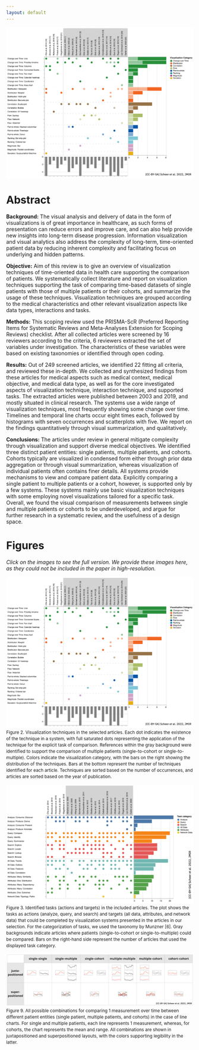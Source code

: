 ```yaml
---
layout: default
---
```


![Occurences of visualization techniques in the papers as a frequency matrix variant.](/assets//img/Figure2-VisualizationTechniques.png)

# Abstract

**Background:**
The visual analysis and delivery of data in the form of visualizations is of great importance in healthcare, as such forms of presentation can reduce errors and improve care, and can also help provide new insights into long-term disease progression. Information visualization and visual analytics also address the complexity of long-term, time-oriented patient data by reducing inherent complexity and facilitating focus on underlying and hidden patterns.

**Objective:**
Aim of this review is to give an overview of visualization techniques of time-oriented data in health care supporting the comparison of patients. We systematically collect literature and report on visualization techniques supporting the task of comparing time-based datasets of single patients with those of multiple patients or their cohorts, and summarize the usage of these techniques. Visualization techniques are grouped according to the medical characteristics and other relevant visualization aspects like data types, interactions and tasks.

**Methods:**
This scoping review used the PRISMA-ScR (Preferred Reporting Items for Systematic Reviews and Meta-Analyses Extension for Scoping Reviews) checklist. After all collected articles were screened by 16 reviewers according to the criteria, 6 reviewers extracted the set of variables under investigation. The characteristics of these variables were based on existing taxonomies or identified through open coding.

**Results:**
Out of 249 screened articles, we identified 22 fitting all criteria, and reviewed these in-depth. We collected and synthesized findings from these articles for medical aspects such as medical context, medical objective, and medical data type, as well as for the core investigated aspects of visualization technique, interaction technique, and supported tasks. The extracted articles were published between 2003 and 2019, and mostly situated in clinical research. The systems use a wide range of visualization techniques, most frequently showing some change over time. Timelines and temporal line charts occur eight times each, followed by histograms with seven occurrences and scatterplots with five. We report on the findings quantitatively through visual summarization, and qualitatively.

**Conclusions:**
The articles under review in general mitigate complexity through visualization and support diverse medical objectives. We identified three distinct patient entities: single patients, multiple patients, and cohorts. Cohorts typically are visualized in condensed form either through prior data aggregation or through visual summarization, whereas visualization of individual patients often contains finer details. All systems provide mechanisms to view and compare patient data. Explicitly comparing a single patient to multiple patients or a cohort, however, is supported only by a few systems. These systems mainly use basic visualization techniques with some employing novel visualizations tailored for a specific task. Overall, we found the visual comparison of measurements between single and multiple patients or cohorts to be underdeveloped, and argue for further research in a systematic review, and the usefulness of a design space.

# Figures

_Click on the images to see the full version. We provide these images here, as they could not be included in the paper in high-resolution._

<a name="fig2"></a>
<a href="/assets/img/Figure2-VisualizationTechniques.png">
![Occurences of visualization techniques in the papers as a frequency matrix variant.](/assets/img/Figure2-VisualizationTechniques.png)
</a>
<small>Figure 2. Visualization techniques in the selected articles. Each dot indicates the existence of the technique in a system, with full saturated dots representing the application of the technique for the explicit task of comparison. References within the gray background were identified to support the comparison of multiple patients (single-to-cohort or single-to-multiple). Colors indicate the visualization category, with the bars on the right showing the distribution of the techniques. Bars at the bottom represent the number of techniques identified for each article. Techniques are sorted based on the number of occurrences, and articles are sorted based on the year of publication.</small>

<a name="fig3"></a>
<a href="/assets/img/Figure3-Tasks.png">
![Occurences of visualization techniques in the papers as a frequency matrix variant.](/assets/img/Figure3-Tasks.png)
</a>
<small>Figure 3. Identified tasks (actions and targets) in the included articles. The plot shows the tasks as actions (analyze, query, and search) and targets (all data, attributes, and network data) that could be completed by visualization systems presented in the articles in our selection. For the categorization of tasks, we used the taxonomy by Munzner [6]. Gray backgrounds indicate articles where patients (single-to-cohort or single-to-multiple) could be compared. Bars on the right-hand side represent the number of articles that used the displayed task category. </small>

<a name="fig9"></a>
<a href="/assets/img/Figure9-LineChartsCombinations.png">
![Possible combinations of line charts for comparing single patients, multiple patients, and cohorts.](/assets/img/Figure9-LineChartsCombinations.png)
</a>
<small>Figure 9. All possible combinations for comparing 1 measurement over time between different patient entities (single patient, multiple patients, and cohorts) in the case of line charts. For single and multiple patients, each line represents 1 measurement, whereas, for cohorts, the chart represents the mean and range. All combinations are shown in juxtapositioned and superpositioned layouts, with the colors supporting legibility in the latter.</small>
